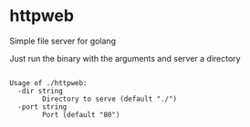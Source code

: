 # httpweb


Simple file server for golang


Just run the binary with the arguments and server a directory



```

Usage of ./httpweb:
  -dir string
    	Directory to serve (default "./")
  -port string
    	Port (default "80")

```

